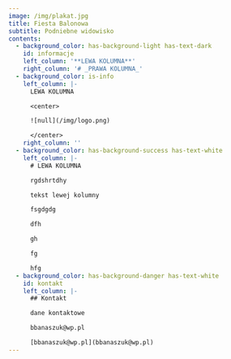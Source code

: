 ```yaml
---
image: /img/plakat.jpg
title: Fiesta Balonowa
subtitle: Podniebne widowisko
contents:
  - background_color: has-background-light has-text-dark
    id: informacje
    left_column: '**LEWA KOLUMNA**'
    right_column: '# _PRAWA KOLUMNA_'
  - background_color: is-info
    left_column: |-
      LEWA KOLUMNA

      <center>

      ![null](/img/logo.png)

      </center>
    right_column: ''
  - background_color: has-background-success has-text-white
    left_column: |-
      # LEWA KOLUMNA

      rgdshrtdhy

      tekst lewej kolumny

      fsgdgdg

      dfh

      gh

      fg

      hfg
  - background_color: has-background-danger has-text-white
    id: kontakt
    left_column: |-
      ## Kontakt

      dane kontaktowe

      bbanaszuk@wp.pl

      [bbanaszuk@wp.pl](bbanaszuk@wp.pl)
---
```


